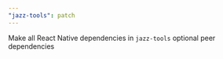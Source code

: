 ```yaml
---
"jazz-tools": patch
---
```


Make all React Native dependencies in `jazz-tools` optional peer dependencies
